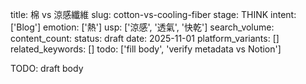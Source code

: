 title: 棉 vs 涼感纖維
slug: cotton-vs-cooling-fiber
stage: THINK
intent: ['Blog']
emotion: ['熱']
usp: ['涼感', '透氣', '快乾']
search_volume: 
content_count: 
status: draft
date: 2025-11-01
platform_variants: []
related_keywords: []
todo: ['fill body', 'verify metadata vs Notion']

TODO: draft body
